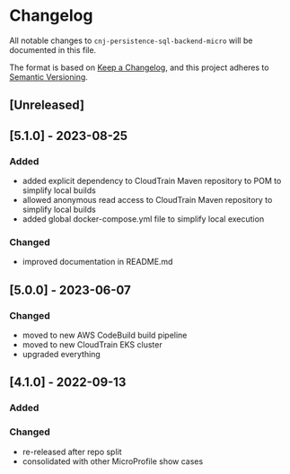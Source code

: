 # Changelog
All notable changes to `cnj-persistence-sql-backend-micro` will be documented in this file.

The format is based on [Keep a Changelog](https://keepachangelog.com/en/1.0.0/),
and this project adheres to [Semantic Versioning](https://semver.org/spec/v2.0.0.html).

## [Unreleased]

## [5.1.0] - 2023-08-25
### Added
- added explicit dependency to CloudTrain Maven repository to POM to simplify local builds
- allowed anonymous read access to CloudTrain Maven repository to simplify local builds
- added global docker-compose.yml file to simplify local execution
### Changed
- improved documentation in README.md

## [5.0.0] - 2023-06-07
### Changed
- moved to new AWS CodeBuild build pipeline
- moved to new CloudTrain EKS cluster
- upgraded everything

## [4.1.0] - 2022-09-13
### Added
### Changed
- re-released after repo split
- consolidated with other MicroProfile show cases
